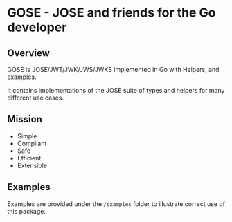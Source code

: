 # GOSE - JOSE and friends for the Go developer

## Overview

GOSE is JOSE/JWT/JWK/JWS/JWKS implemented in Go with Helpers, and examples.

It contains implementations of the JOSE suite of types and helpers for many different use cases.


## Mission

- Simple
- Compliant
- Safe
- Efficient
- Extensible

## Examples

Examples are provided under the `/examples` folder to illustrate correct use of this package.




